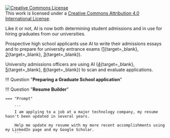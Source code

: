 <a rel="license" href="http://creativecommons.org/licenses/by/4.0/"><img alt="Creative Commons License" style="border-width:0" src="https://i.creativecommons.org/l/by/4.0/88x31.png" /></a><br />This work is licensed under a <a rel="license" href="http://creativecommons.org/licenses/by/4.0/">Creative Commons Attribution 4.0 International License</a>.

Like it or not, AI is now both determining student admissions and in use for hiring graduates from our universities. 

Prospective high school applicants use AI to write their admissions essays and to prepare for university entrance exams ([1](https://www.gse.harvard.edu/ideas/usable-knowledge/24/09/students-are-using-ai-already-heres-what-they-think-adults-should-know){target=_blank}, [2](https://campustechnology.com/articles/2024/08/28/survey-86-of-students-already-use-ai-in-their-studies.aspx){target=_blank}, [3](https://www.edweek.org/technology/1-in-3-college-applicants-used-ai-for-essay-help-did-they-cheat/2024/07){target=_blank}). 

University admissions officers are using AI ([4](https://www.forbes.com/sites/brennanbarnard/2024/09/17/college-admission-an-ai-revolution/){target=_blank}, [5](https://www.wbur.org/onpoint/2024/09/04/colleges-ai-admissions-application-university-students){target=_blank}, [6](https://www.thenation.com/article/society/artificial-intelligence-chatgpt-college-applications/){target=_blank}) to scan and evaluate applications.

!!! Question "**Preparing a Graduate School application**"



!!! Question "**Resume Builder**"

    === "Prompt"

        ```
        I am applying to a job at a major technology company, my resume hasn't been updated in several years.

        Help me update my resume with my more recent accomplishments using my LinkedIn page and my Google Scholar.
        ```